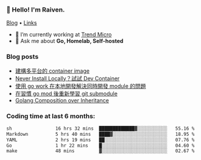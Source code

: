 <!-- ![Codewars](https://www.codewars.com/users/omegaatt36/badges/small) -->
### 👋 Hello! I'm Raiven.
[Blog](https://www.omegaatt.com) • [Links](https://link.omegaatt.com)

- 🔭 I’m currently working at [Trend Micro](https://www.trendmicro.com)
- 💬 Ask me about **Go, Homelab, Self-hosted**

### Blog posts
<!-- BLOG-POST-LIST:START -->
- [建構多平台的 container image](https://www.omegaatt.com/blogs/develop/2025/building_multiple_platform_container_image/)
- [Never Install Locally？試試 Dev Container](https://www.omegaatt.com/blogs/develop/2025/dev_container/)
- [使用 go work 在本地開發解決同時開發 module 的問題](https://www.omegaatt.com/blogs/develop/2025/go_module_and_go_work/)
- [在習慣 go mod 後重新學習 git submodule](https://www.omegaatt.com/blogs/develop/2025/git_submodule_turorial/)
- [Golang Composition over Inheritance](https://www.omegaatt.com/blogs/develop/2025/golang_composition_over_inheritance/)
<!-- BLOG-POST-LIST:END -->

### Coding time at last 6 months:
<!--START_SECTION:waka-->

```txt
sh                16 hrs 32 mins  █████████████▓░░░░░░░░░░░   55.16 %
Markdown          5 hrs 40 mins   ████▓░░░░░░░░░░░░░░░░░░░░   18.95 %
YAML              2 hrs 19 mins   ██░░░░░░░░░░░░░░░░░░░░░░░   07.76 %
Go                1 hr 22 mins    █░░░░░░░░░░░░░░░░░░░░░░░░   04.60 %
make              48 mins         ▓░░░░░░░░░░░░░░░░░░░░░░░░   02.67 %
```

<!--END_SECTION:waka-->

